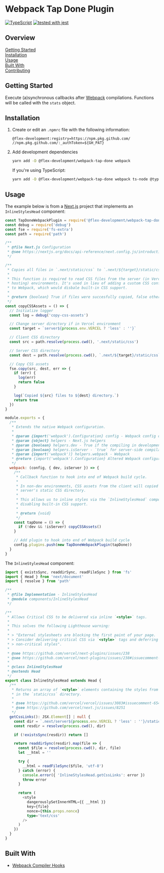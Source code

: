 # Webpack Tap Done Plugin

[![TypeScript](https://badgen.net/badge/-/typescript?icon=typescript&label)](https://www.typescriptlang.org/)
[![tested with jest](https://img.shields.io/badge/tested_with-jest-99424f.svg)](https://github.com/facebook/jest)

## Overview

[Getting Started](#getting-started)  
[Installation](#installation)  
[Usage](#usage)  
[Built With](#built-with)  
[Contributing](docs/CONTRIBUTING.md)

## Getting Started

Execute (a)synchronous callbacks after [Webpack][1] compilations. Functions will
be called with the `stats` object.

## Installation

1. Create or edit an `.npmrc` file with the following information:

   ```utf-8
   @flex-development:registry=https://npm.pkg.github.com/
   //npm.pkg.github.com/:_authToken=${GH_PAT}
   ```

2. Add development dependencies

   ```zsh
   yarn add -D @flex-development/webpack-tap-done webpack
   ```

   If you're using TypeScript:

   ```zsh
   yarn add -D @flex-development/webpack-tap-done webpack ts-node @types/node @types/webpack
   ```

## Usage

The example below is from a [Next.js][3] project that implements an
`InlineStylesHead` component:

```javascript
const TapDoneWebpackPlugin = require('@flex-development/webpack-tap-done')
const debug = require('debug')
const fse = require('fs-extra')
const path = require('path')

/**
 * @file Next.js Configuration
 * @see https://nextjs.org/docs/api-reference/next.config.js/introduction
 */

/**
 * Copies all files in `.next/static/css` to `.next/${target}/static/css`.
 *
 * This function is required to read CSS files from the server (in Vercel
 * hosting) environments. It's used in lieu of adding a custom CSS configuration
 * to Webpack, which would disbale built-in CSS support.
 *
 * @return {boolean} True if files were succesfully copied, false otherwise
 */
const copyCSSAssets = () => {
  // Initialize logger
  const log = debug('copy-css-assets')

  // Change server directory if in Vercel environment
  const target = `server${process.env.VERCEL ? 'less' : ''}`

  // Client CSS directory
  const src = path.resolve(process.cwd(), '.next/static/css')

  // Server CSS directory
  const dest = path.resolve(process.cwd(), `.next/${target}/static/css`)

  // Copy CSS assets
  fse.copy(src, dest, err => {
    if (err) {
      log(err)
      return false
    }

    log(`Copied ${src} files to ${dest} directory.`)
    return true
  })
}

module.exports = {
  /**
   * Extends the native Webpack configuration.
   *
   * @param {import('webpack').Configuration} config - Webpack config object
   * @param {object} helpers - Next.js helpers
   * @param {boolean} helpers.dev - True if the compiling in development mode
   * @param {boolean} helpers.isServer - `true` for server-side compilation
   * @param {import('webpack')} helpers.webpack - Webpack
   * @return {import('webpack').Configuration} Altered Webpack configuration
   */
  webpack: (config, { dev, isServer }) => {
    /**
     * Callback function to hook into end of Webpack build cycle.
     *
     * In non-dev environments, CSS assets from the client will copied to the
     * server's static CSS directory.
     *
     * This allows us to inline styles via the `InlineStylesHead` component w/o
     * disabling built-in CSS support.
     *
     * @return {void}
     */
    const tapDone = () => {
      if (!dev && !isServer) copyCSSAssets()
    }

    // Add plugin to hook into end of Webpack build cycle
    config.plugins.push(new TapDoneWebpackPlugin(tapDone))
  }
}
```

The `InlineStylesHead` component:

```typescript
import { existsSync, readdirSync, readFileSync } from 'fs'
import { Head } from 'next/document'
import { resolve } from 'path'

/**
 * @file Implementation - InlineStylesHead
 * @module components/InlineStylesHead
 */

/**
 * Allows Critical CSS to be delivered via inline `<style>` tags.
 *
 * This solves the following Lighthouse warning:
 *
 * > "External stylesheets are blocking the first paint of your page.
 * > Consider delivering critical CSS via `<style>` tags and deferring
 * > non-critical styles".
 *
 * @see https://github.com/vercel/next-plugins/issues/238
 * @see https://github.com/vercel/next-plugins/issues/238#issuecomment-696623272
 *
 * @class InlineStylesHead
 * @extends Head
 */
export class InlineStylesHead extends Head {
  /**
   * Returns an array of `<style>` elements containing the styles from each file
   * in the `static/css` directory.
   *
   * @see https://github.com/vercel/vercel/issues/3083#issuecomment-654244864
   * @see https://github.com/vercel/next.js/issues/8251
   */
  getCssLinks(): JSX.Element[] | null {
    const dir = `.next/server${process.env.VERCEL ? 'less' : ''}/static/css`
    const resdir = resolve(process.cwd(), dir)

    if (!existsSync(resdir)) return []

    return readdirSync(resdir).map(file => {
      const $file = resolve(process.cwd(), dir, file)
      let __html = ''

      try {
        __html = readFileSync($file, 'utf-8')
      } catch (error) {
        console.error({ 'InlineStylesHead.getCssLinks': error })
        throw error
      }

      return (
        <style
          dangerouslySetInnerHTML={{ __html }}
          key={file}
          nonce={this.props.nonce}
          type='text/css'
        />
      )
    })
  }
}
```

## Built With

- [Webpack Compiler Hooks][4]

[1]: https://webpack.js.org/concepts/
[2]:
  https://docs.github.com/en/packages/guides/configuring-npm-for-use-with-github-packages#installing-a-package
[3]: https://nextjs.org/
[4]: https://webpack.js.org/api/compiler-hooks/
